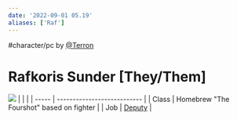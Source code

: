 ```yaml
---
date: '2022-09-01 05.19'
aliases: ['Raf']
---
```

#character/pc by [@Terron](@Terron.md)
# Rafkoris Sunder [They/Them]
![](_attachments/Rafkoris.png)
|       |                             |
| ----- | --------------------------- |
| Class | Homebrew "The Fourshot" based on fighter                     |
| Job   | [Deputy](Sheriff.md) |

